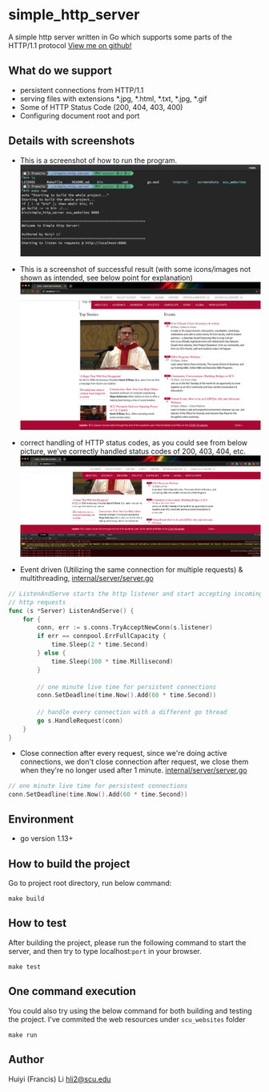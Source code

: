 # simple_http_server
A simple http server written in Go which supports some parts of the HTTP/1.1 protocol
[View me on github!](https://github.com/0x00101010/simple_http_server)

## What do we support

* persistent connections from HTTP/1.1
* serving files with extensions *.jpg, *.html, *.txt, *.jpg, *.gif
* Some of HTTP Status Code (200, 404, 403, 400)
* Configuring document root and port

## Details with screenshots
* This is a screenshot of how to run the program.
![image info](./screenshots/01.RUN_PROGRAM.png)

* This is a screenshot of successful result (with some icons/images not shown as intended, see below point for explanation)
![image info](./screenshots/02.DEFAULT_PAGE.png)

* correct handling of HTTP status codes, as you could see from below picture, we've correctly handled status codes of 200, 403, 404, etc.
![image info](./screenshots/03.HTTP_STATUS_CODE.png)

* Event driven (Utilizing the same connection for multiple requests) & multithreading, [internal/server/server.go](../blob/master/internal/server/server.go)
```go
// ListenAndServe starts the http listener and start accepting incoming
// http requests
func (s *Server) ListenAndServe() {
	for {
		conn, err := s.conns.TryAcceptNewConn(s.listener)
		if err == connpool.ErrFullCapacity {
			time.Sleep(2 * time.Second)
		} else {
			time.Sleep(100 * time.Millisecond)
		}

		// one minute live time for persistent connections
		conn.SetDeadline(time.Now().Add(60 * time.Second))

        // handle every connection with a different go thread
		go s.HandleRequest(conn)
	}
}
```

* Close connection after every request, since we're doing active connections, we don't close connection after request, we close them when they're no longer used after 1 minute. [internal/server/server.go](../blob/master/internal/server/server.go)

```go
// one minute live time for persistent connections
conn.SetDeadline(time.Now().Add(60 * time.Second))
```




## Environment
* go version 1.13+

## How to build the project
Go to project root directory, run below command:
```
make build
```

## How to test
After building the project, please run the following command to start the server, and then try to type localhost:`port` in your browser.
```
make test
```

## One command execution
You could also try using the below command for both building and testing the project. I've commited the web resources under `scu_websites` folder
```
make run
```

## Author
Huiyi (Francis) Li
hli2@scu.edu

